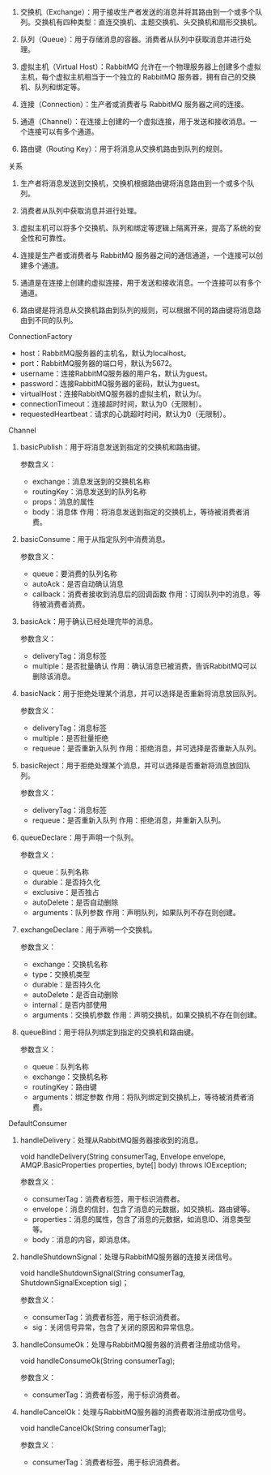 1. 交换机（Exchange）：用于接收生产者发送的消息并将其路由到一个或多个队列。交换机有四种类型：直连交换机、主题交换机、头交换机和扇形交换机。

2. 队列（Queue）：用于存储消息的容器。消费者从队列中获取消息并进行处理。

3. 虚拟主机（Virtual Host）：RabbitMQ 允许在一个物理服务器上创建多个虚拟主机，每个虚拟主机相当于一个独立的 RabbitMQ 服务器，拥有自己的交换机、队列和绑定等。

4. 连接（Connection）：生产者或消费者与 RabbitMQ 服务器之间的连接。

5. 通道（Channel）：在连接上创建的一个虚拟连接，用于发送和接收消息。一个连接可以有多个通道。

6. 路由键（Routing Key）：用于将消息从交换机路由到队列的规则。

关系

1. 生产者将消息发送到交换机，交换机根据路由键将消息路由到一个或多个队列。

2. 消费者从队列中获取消息并进行处理。

3. 虚拟主机可以将多个交换机、队列和绑定等逻辑上隔离开来，提高了系统的安全性和可靠性。

4. 连接是生产者或消费者与 RabbitMQ 服务器之间的通信通道，一个连接可以创建多个通道。

5. 通道是在连接上创建的虚拟连接，用于发送和接收消息。一个连接可以有多个通道。

6. 路由键是将消息从交换机路由到队列的规则，可以根据不同的路由键将消息路由到不同的队列。

ConnectionFactory

- host：RabbitMQ服务器的主机名，默认为localhost。
- port：RabbitMQ服务器的端口号，默认为5672。
- username：连接RabbitMQ服务器的用户名，默认为guest。
- password：连接RabbitMQ服务器的密码，默认为guest。
- virtualHost：连接RabbitMQ服务器的虚拟主机，默认为/。
- connectionTimeout：连接超时时间，默认为0（无限制）。
- requestedHeartbeat：请求的心跳超时时间，默认为0（无限制）。

Channel

1. basicPublish：用于将消息发送到指定的交换机和路由键。

   参数含义：
    - exchange：消息发送到的交换机名称
    - routingKey：消息发送到的队列名称
    - props：消息的属性
    - body：消息体
      作用：将消息发送到指定的交换机上，等待被消费者消费。

2. basicConsume：用于从指定队列中消费消息。

   参数含义：
    - queue：要消费的队列名称
    - autoAck：是否自动确认消息
    - callback：消费者接收到消息后的回调函数
      作用：订阅队列中的消息，等待被消费者消费。

3. basicAck：用于确认已经处理完毕的消息。

   参数含义：
    - deliveryTag：消息标签
    - multiple：是否批量确认
      作用：确认消息已被消费，告诉RabbitMQ可以删除该消息。

4. basicNack：用于拒绝处理某个消息，并可以选择是否重新将消息放回队列。

   参数含义：
    - deliveryTag：消息标签
    - multiple：是否批量拒绝
    - requeue：是否重新入队列
      作用：拒绝消息，并可选择是否重新入队列。

5. basicReject：用于拒绝处理某个消息，并可以选择是否重新将消息放回队列。


   参数含义：
    - deliveryTag：消息标签
    - requeue：是否重新入队列
      作用：拒绝消息，并重新入队列。

6. queueDeclare：用于声明一个队列。

   参数含义：
    - queue：队列名称
    - durable：是否持久化
    - exclusive：是否独占
    - autoDelete：是否自动删除
    - arguments：队列参数
      作用：声明队列，如果队列不存在则创建。

7. exchangeDeclare：用于声明一个交换机。

   参数含义：
   - exchange：交换机名称
   - type：交换机类型
   - durable：是否持久化
   - autoDelete：是否自动删除
   - internal：是否内部使用
   - arguments：交换机参数
   作用：声明交换机，如果交换机不存在则创建。

8. queueBind：用于将队列绑定到指定的交换机和路由键。

   参数含义：
    - queue：队列名称
    - exchange：交换机名称
    - routingKey：路由键
    - arguments：绑定参数
      作用：将队列绑定到交换机上，等待被消费者消费。

DefaultConsumer

1. handleDelivery：处理从RabbitMQ服务器接收到的消息。
 
   void handleDelivery(String consumerTag, Envelope envelope, AMQP.BasicProperties properties, byte[] body) throws IOException;

   参数含义：
    - consumerTag：消费者标签，用于标识消费者。
    - envelope：消息的信封，包含了消息的元数据，如交换机、路由键等。
    - properties：消息的属性，包含了消息的元数据，如消息ID、消息类型等。
    - body：消息的内容，即消息体。
    
2. handleShutdownSignal：处理与RabbitMQ服务器的连接关闭信号。

   void handleShutdownSignal(String consumerTag, ShutdownSignalException sig)；

   参数含义：
    - consumerTag：消费者标签，用于标识消费者。
    - sig：关闭信号异常，包含了关闭的原因和异常信息。
    
3. handleConsumeOk：处理与RabbitMQ服务器的消费者注册成功信号。

   void handleConsumeOk(String consumerTag);

   参数含义：
    - consumerTag：消费者标签，用于标识消费者。
    
4. handleCancelOk：处理与RabbitMQ服务器的消费者取消注册成功信号。

   void handleCancelOk(String consumerTag);

   参数含义：
    - consumerTag：消费者标签，用于标识消费者。
